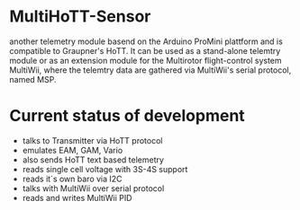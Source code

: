 MultiHoTT-Sensor
================
another telemetry module basend on the Arduino ProMini plattform and is compatible to Graupner's HoTT.
It can be used as a stand-alone telemtry module or as an extension module for the Multirotor flight-control system MultiWii, where the telemtry data are gathered via MultiWii's serial protocol, named MSP.

Current status of development
=============================
* talks to Transmitter via HoTT protocol
* emulates EAM, GAM, Vario
* also sends HoTT text based telemetry 
* reads single cell voltage with 3S-4S support
* reads it´s own baro via I2C
* talks with MultiWii over serial protocol
* reads and writes MultiWii PID
